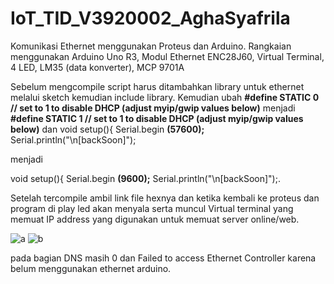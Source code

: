 # IoT_TID_V3920002_AghaSyafrila
Komunikasi Ethernet menggunakan Proteus dan Arduino.
Rangkaian menggunakan Arduino Uno R3, Modul Ethernet ENC28J60, Virtual Terminal, 4 LED, LM35 (data konverter), MCP 9701A

Sebelum mengcompile script harus ditambahkan library untuk ethernet melalui sketch kemudian include library. Kemudian ubah **#define STATIC 0  // set to 1 to disable DHCP (adjust myip/gwip values below)** menjadi **#define STATIC 1  // set to 1 to disable DHCP (adjust myip/gwip values below)** dan 
  void setup(){
  Serial.begin **(57600);**
  Serial.println("\n[backSoon]"); 
  
  menjadi 
  
  void setup(){
  Serial.begin **(9600);**
  Serial.println("\n[backSoon]");. 
  
Setelah tercompile ambil link file hexnya dan ketika kembali ke proteus dan program di play  led akan menyala serta muncul Virtual terminal yang memuat IP address yang digunakan untuk memuat server online/web.
  
![a](https://user-images.githubusercontent.com/89903725/143770913-15240215-5cbf-4851-929d-2f92b3d7fde8.png)
![b](https://user-images.githubusercontent.com/89903725/143771092-cf2687ae-d03c-49b1-95f4-338abaf5d4ff.png)

pada bagian DNS masih 0 dan Failed to access Ethernet Controller karena belum menggunakan ethernet arduino.
  
